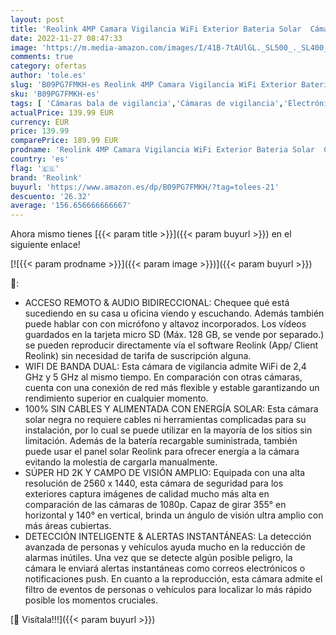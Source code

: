 ```yaml
---
layout: post
title: 'Reolink 4MP Camara Vigilancia WiFi Exterior Bateria Solar  Cámara de Vigilancia 360 Grados Sin Cable  WiFi 2 4/5 GHz  Detección Smart  Compatible con Alexa & Cloud  Argus PT Negro  con Panel Solar'
date: 2022-11-27 08:47:33
image: 'https://m.media-amazon.com/images/I/41B-7tAUlGL._SL500_._SL400_.jpg'
comments: true
category: ofertas
author: 'tole.es'
slug: 'B09PG7FMKH-es Reolink 4MP Camara Vigilancia WiFi Exterior Bateria Solar...'
sku: 'B09PG7FMKH-es'
tags: [ 'Cámaras bala de vigilancia','Cámaras de vigilancia','Electrónica','Fotografía y videocámaras','alexa','reolink','🇪🇸', ]
actualPrice: 139.99 EUR
currency: EUR
price: 139.99
comparePrice: 189.99 EUR
prodname: 'Reolink 4MP Camara Vigilancia WiFi Exterior Bateria Solar  Cámara de Vigilancia 360 Grados Sin Cable  WiFi 2 4/5 GHz  Detección Smart  Compatible con Alexa & Cloud  Argus PT Negro  con Panel Solar'
country: 'es'
flag: '🇪🇸'
brand: 'Reolink'
buyurl: 'https://www.amazon.es/dp/B09PG7FMKH/?tag=tolees-21'
descuento: '26.32'
average: '156.656666666667'
---
```


Ahora mismo tienes [{{< param title >}}]({{< param buyurl >}}) en el siguiente enlace!

[![{{< param prodname >}}]({{< param image >}})]({{< param buyurl >}})

🔎:

- ACCESO REMOTO & AUDIO BIDIRECCIONAL: Chequee qué está sucediendo en su casa u oficina viendo y escuchando. Además también puede hablar con con micrófono y altavoz incorporados. Los vídeos guardados en la tarjeta micro SD (Máx. 128 GB, se vende por separado.) se pueden reproducir directamente vía el software Reolink (App/ Client Reolink) sin necesidad de tarifa de suscripción alguna.
- WIFI DE BANDA DUAL: Esta cámara de vigilancia admite WiFi de 2,4 GHz y 5 GHz al mismo tiempo. En comparación con otras cámaras, cuenta con una conexión de red más flexible y estable garantizando un rendimiento superior en cualquier momento.
- 100% SIN CABLES Y ALIMENTADA CON ENERGÍA SOLAR: Esta cámara solar negra no requiere cables ni herramientas complicadas para su instalación, por lo cual se puede utilizar en la mayoría de los sitios sin limitación. Además de la batería recargable suministrada, también puede usar el panel solar Reolink para ofrecer energía a la cámara evitando la molestia de cargarla manualmente.
- SÚPER HD 2K Y CAMPO DE VISIÓN AMPLIO: Equipada con una alta resolución de 2560 x 1440, esta cámara de seguridad para los exteriores captura imágenes de calidad mucho más alta en comparación de las cámaras de 1080p. Capaz de girar 355° en horizontal y 140° en vertical, brinda un ángulo de visión ultra amplio con más áreas cubiertas.
- DETECCIÓN INTELIGENTE & ALERTAS INSTANTÁNEAS: La detección avanzada de personas y vehículos ayuda mucho en la reducción de alarmas inútiles. Una vez que se detecte algún posible peligro, la cámara le enviará alertas instantáneas como correos electrónicos o notificaciones push. En cuanto a la reproducción, esta cámara admite el filtro de eventos de personas o vehículos para localizar lo más rápido posible los momentos cruciales.

[🛒 Visítala!!!]({{< param buyurl >}})
